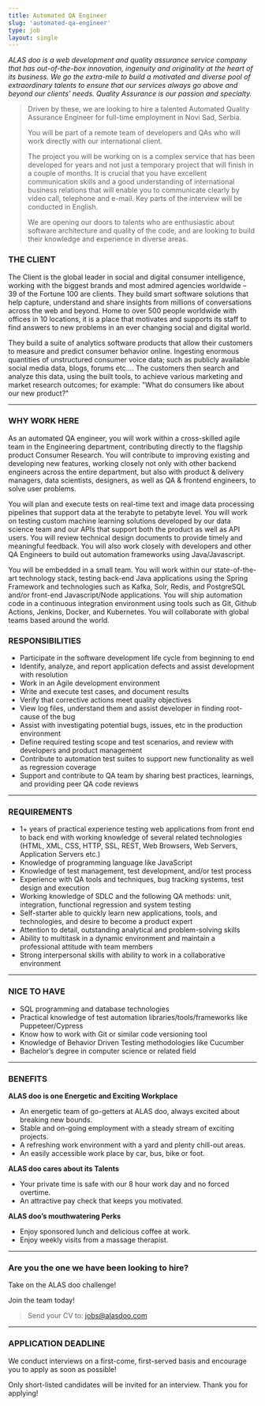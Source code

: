 ```yaml
---
title: Automated QA Engineer
slug: 'automated-qa-engineer'
type: job
layout: single
---
```


_ALAS doo is a web development and quality assurance service company that has out-of-the-box innovation, ingenuity and originality at the heart of its business. We go the extra-mile to build a motivated and diverse pool of extraordinary talents to ensure that our services always go above and beyond our clients’ needs. Quality Assurance is our passion and specialty._

> Driven by these, we are looking to hire a talented Automated Quality Assurance Engineer for full-time employment in Novi Sad, Serbia.
>
> You will be part of a remote team of developers and QAs who will work directly with our international client.
>
> The project you will be working on is a complex service that has been developed for years and not just a temporary project that will finish in a couple of months. It is crucial that you have excellent communication skills and a good understanding of international business relations that will enable you to communicate clearly by video call, telephone and e-mail. Key parts of the interview will be conducted in English.
>
> We are opening our doors to talents who are enthusiastic about software architecture and quality of the code, and are looking to build their knowledge and experience in diverse areas.

### THE CLIENT

The Client is the global leader in social and digital consumer intelligence, working with the biggest brands and most admired agencies worldwide – 39 of the Fortune 100 are clients.
They build smart software solutions that help capture, understand and share insights from millions of conversations across the web and beyond. Home to over 500 people worldwide with offices in 10 locations, it is a place that motivates and supports its staff to find answers to new problems in an ever changing social and digital world.

They build a suite of analytics software products that allow their customers to measure and predict consumer behavior online. Ingesting enormous quantities of unstructured consumer voice data; such as publicly available social media data, blogs, forums etc.... The customers then search and analyze this data, using the built tools, to achieve various marketing and market research outcomes; for example: "What do consumers like about our new product?"

---

### WHY WORK HERE

As an automated QA engineer, you will work within a cross-skilled agile team in the Engineering department, contributing directly to the flagship product Consumer Research. You will contribute to improving existing and developing new features, working closely not only with other backend engineers across the entire department, but also with product & delivery managers, data scientists, designers, as well as QA & frontend engineers, to solve user problems.

You will plan and execute tests on real-time text and image data processing pipelines that support data at the terabyte to petabyte level. You will work on testing custom machine learning solutions developed by our data science team and our APIs that support both the product as well as API users. You will review technical design documents to provide timely and meaningful feedback. You will also work closely with developers and other QA Engineers to build out automation frameworks using Java/Javascript.

You will be embedded in a small team. You will work within our state-of-the-art technology stack, testing back-end Java applications using the Spring Framework and technologies such as Kafka, Solr, Redis, and PostgreSQL and/or front-end Javascript/Node applications. You will ship automation code in a continuous integration environment using tools such as Git, Github Actions, Jenkins, Docker, and Kubernetes. You will collaborate with global teams based around the world.

### RESPONSIBILITIES

- Participate in the software development life cycle from beginning to end
- Identify, analyze, and report application defects and assist development with resolution
- Work in an Agile development environment
- Write and execute test cases, and document results
- Verify that corrective actions meet quality objectives
- View log files, understand them and assist developer in finding root-cause of the bug
- Assist with investigating potential bugs, issues, etc in the production environment
- Define required testing scope and test scenarios, and review with developers and product management
- Contribute to automation test suites to support new functionality as well as regression coverage
- Support and contribute to QA team by sharing best practices, learnings, and providing peer QA code reviews

---

### REQUIREMENTS

- 1+ years of practical experience testing web applications from front end to back end with working knowledge of several related technologies (HTML, XML, CSS, HTTP, SSL, REST, Web Browsers, Web Servers, Application Servers etc.)
- Knowledge of programming language like JavaScript
- Knowledge of test management, test development, and/or test process
- Experience with QA tools and techniques, bug tracking systems, test design and execution
- Working knowledge of SDLC and the following QA methods: unit, integration, functional regression and system testing
- Self-starter able to quickly learn new applications, tools, and technologies, and desire to become a product expert
- Attention to detail, outstanding analytical and problem-solving skills
- Ability to multitask in a dynamic environment and maintain a professional attitude with team members
- Strong interpersonal skills with ability to work in a collaborative environment

---

### NICE TO HAVE

- SQL programming and database technologies
- Practical knowledge of test automation libraries/tools/frameworks like Puppeteer/Cypress
- Know how to work with Git or similar code versioning tool
- Knowledge of Behavior Driven Testing methodologies like Cucumber
- Bachelor’s degree in computer science or related field

---

### BENEFITS

**ALAS doo is one Energetic and Exciting Workplace**

- An energetic team of go-getters at ALAS doo, always excited about breaking new bounds.
- Stable and on-going employment with a steady stream of exciting projects.
- A refreshing work environment with a yard and plenty chill-out areas.
- An easily accessible work place by car, bus, bike or foot.

**ALAS doo cares about its Talents**

- Your private time is safe with our 8 hour work day and no forced overtime.
- An attractive pay check that keeps you motivated.

**ALAS doo’s mouthwatering Perks**

- Enjoy sponsored lunch and delicious coffee at work.
- Enjoy weekly visits from a massage therapist.

---

### Are you the one we have been looking to hire?

Take on the ALAS doo challenge!

Join the team today!

> Send your CV to: <jobs@alasdoo.com>

---

### APPLICATION DEADLINE

We conduct interviews on a first-come, first-served basis and encourage you to apply as soon as possible!

Only short-listed candidates will be invited for an interview. Thank you for applying!
